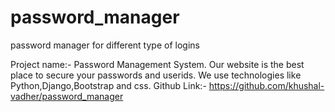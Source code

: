 # password_manager
password manager for different type of logins

Project name:- Password Management System.
Our website is the best place to secure your passwords and userids.
We use technologies like Python,Django,Bootstrap and css.
Github Link:- https://github.com/khushal-vadher/password_manager
